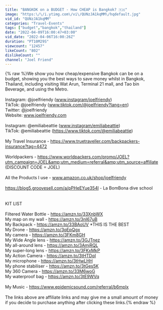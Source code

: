 ```yaml
---
title: "BANGKOK on a BUDGET - How CHEAP is Bangkok? 🇹🇭"
image: "https:\/\/i.ytimg.com\/vi\/QUNzJA1kqMM\/hqdefault.jpg"
vid_id: "QUNzJA1kqMM"
categories: "Travel-Events"
tags: ["budget","bangkok","thailand"]
date: "2022-04-09T16:00:47+03:00"
vid_date: "2022-04-06T16:00:26Z"
duration: "PT10M29S"
viewcount: "12457"
likeCount: "802"
dislikeCount: ""
channel: "Joel Friend"
---
```

{% raw %}We show you how cheap/expensive Bangkok can be on a budget, showing you the best ways to save money whilst in Bangkok, Thailand, including visiting Wat Arun, Terminal 21 mall, and Tao bin Beverage, and using the Metro.<br /><br />Instagram: @joelfriendy (www.instagram/joelfriendy)<br />TikTok: @joelfriendy (www.tiktok.com/@joelfriendy?lang=en)<br />Twitter: @joelfriendy <br />Website: www.joelfriendy.com<br /><br />Instagram: @emiliabeattie (www.instagram/emiliabeattie)<br />TikTok: @emiliabeattie (<a rel="nofollow" target="blank" href="https://www.tiktok.com/@emiliabeattie)">https://www.tiktok.com/@emiliabeattie)</a><br /><br />My Travel Insurance - <a rel="nofollow" target="blank" href="https://www.truetraveller.com/backpackers-insurance?tag=4472">https://www.truetraveller.com/backpackers-insurance?tag=4472</a><br /><br />Worldpackers - <a rel="nofollow" target="blank" href="https://www.worldpackers.com/promo/JOEL?utm_campaign=JOEL&amp;utm_medium=referral&amp;utm_source=affiliate">https://www.worldpackers.com/promo/JOEL?utm_campaign=JOEL&amp;utm_medium=referral&amp;utm_source=affiliate</a>   (DISCOUNT CODE = JOEL)<br /><br />All the Products I use - www.amazon.co.uk/shop/joelfriendy<br /><br /><a rel="nofollow" target="blank" href="https://blog5.groovesell.com/a/pPHeEYue354l">https://blog5.groovesell.com/a/pPHeEYue354l</a> - La BomBona dive school<br /><br /><br />KIT LIST<br /><br />Filtered Water Bottle - <a rel="nofollow" target="blank" href="https://amzn.to/33XnbWX">https://amzn.to/33XnbWX</a> <br />My map on my wall - <a rel="nofollow" target="blank" href="https://amzn.to/3nI67uB">https://amzn.to/3nI67uB</a> <br />My Backpack - <a rel="nofollow" target="blank" href="https://amzn.to/33BAoUV">https://amzn.to/33BAoUV</a> *THIS IS THE BEST<br />My Drone - <a rel="nofollow" target="blank" href="https://amzn.to/3qEpQgx">https://amzn.to/3qEpQgx</a> <br />My camera - <a rel="nofollow" target="blank" href="https://amzn.to/3FKm8GH">https://amzn.to/3FKm8GH</a> <br />My Wide Angle lens - <a rel="nofollow" target="blank" href="https://amzn.to/3GJTnez">https://amzn.to/3GJTnez</a> <br />My all-around lens - <a rel="nofollow" target="blank" href="https://amzn.to/3AmjRQL">https://amzn.to/3AmjRQL</a> <br />My super-long lens - <a rel="nofollow" target="blank" href="https://amzn.to/3FKxMkP">https://amzn.to/3FKxMkP</a> <br />My Action Camera - <a rel="nofollow" target="blank" href="https://amzn.to/3tHTDqI">https://amzn.to/3tHTDqI</a> <br />My microphone - <a rel="nofollow" target="blank" href="https://amzn.to/3tHwLHH">https://amzn.to/3tHwLHH</a> <br />My phone stabiliser - <a rel="nofollow" target="blank" href="https://amzn.to/3tGes5K">https://amzn.to/3tGes5K</a> <br />My 360 Camera - <a rel="nofollow" target="blank" href="https://amzn.to/33M6woG">https://amzn.to/33M6woG</a> <br />My waterproof bag - <a rel="nofollow" target="blank" href="https://amzn.to/3tE9WVq">https://amzn.to/3tE9WVq</a> <br /><br />My Music - <a rel="nofollow" target="blank" href="https://www.epidemicsound.com/referral/b6mplx">https://www.epidemicsound.com/referral/b6mplx</a><br /><br /> The links above are affiliate links and may give me a small amount of money if you decide to purchase anything after clicking these links.{% endraw %}

